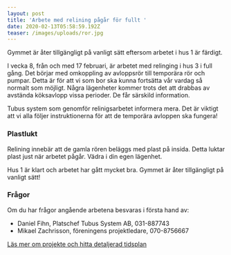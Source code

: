 ```yaml
---
layout: post
title: 'Arbete med relining pågår för fullt '
date: 2020-02-13T05:58:59.192Z
teaser: /images/uploads/ror.jpg
---
```

Gymmet är åter tillgängligt på vanligt sätt eftersom arbetet i hus 1 är färdigt.

I vecka 8, från och med 17 februari, är arbetet med relinging i hus 3 i full gång. Det börjar med omkoppling av avloppsrör till temporära rör och pumpar. Detta är för att vi som bor ska kunna fortsätta vår vardag så normalt som möjligt. Några lägenheter kommer trots det att drabbas av avstända köksavlopp vissa perioder. De får särskild information.

Tubus system som genomför relinigsarbetet informera mera. Det är viktigt att vi alla följer instruktionerna för att de temporära avloppen ska fungera!

### Plastlukt

Relining innebär att de gamla rören beläggs med plast på insida. Detta luktar plast just när arbetet pågår. Vädra i din egen lägenhet.

Hus 1 är klart och arbetet har gått mycket bra. Gymmet är åter tillgängligt på vanligt sätt!

### **Frågor**

Om du har frågor angående arbetena besvaras i första hand av:

* Daniel Fihn, Platschef Tubus System AB, 031-887743
* Mikael Zachrisson, föreningens projektledare, 070-8756667

[Läs mer om projekte och hitta detaljerad tidsplan](/pagaende_projekt/1relinging-renovering-av-avloppsledningar-i-bottenplanet-i-hus-1-3-och-4)
